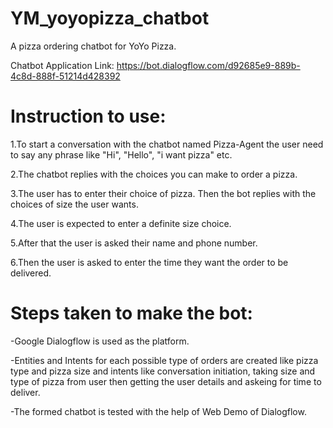 # YM_yoyopizza_chatbot
A pizza ordering chatbot for YoYo Pizza.

   Chatbot Application Link: https://bot.dialogflow.com/d92685e9-889b-4c8d-888f-51214d428392
   
# Instruction to use:

1.To start a conversation with the chatbot named Pizza-Agent the user need to say any phrase like "Hi", "Hello", "i want pizza" etc.

2.The chatbot replies with the choices you can make to order a pizza.

3.The user has to enter their choice of pizza. Then the bot replies with the choices of size the user wants.

4.The user is expected to enter a definite size choice.

5.After that the user is asked their name and phone number.

6.Then the user is asked to enter the time they want the order to be delivered.



# Steps taken to make the bot:
-Google Dialogflow is used as the platform.

-Entities and Intents for each possible type of orders are created like pizza type and pizza size and intents like conversation initiation, taking size and type of pizza from user
 then getting the user details and askeing for time to deliver.
 
 -The formed chatbot is tested with the help of Web Demo of Dialogflow.
